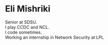 # Eli Mishriki

Senior at SDSU.  
I play CCDC and NCL.  
I code sometimes.  
Working an internship in Network Security at LPL
